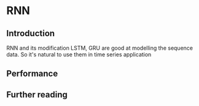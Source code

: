 # RNN

## Introduction
RNN and its modification LSTM, GRU are good at modelling the sequence data. So it's natural to use them in time series application


## Performance


## Further reading